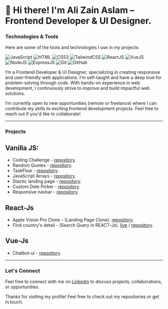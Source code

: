 # 👋 Hi there! I'm Ali Zain Aslam – Frontend Developer & UI Designer.

### Technologies & Tools  
Here are some of the tools and technologies I use in my projects:

![JavaScript](https://img.shields.io/badge/JavaScript-%23F7DF1E?style=flat-square&logo=javascript&logoColor=black)
![HTML](https://img.shields.io/badge/HTML5-E34F26?style=flat-square&logo=html5&logoColor=white)
![CSS3](https://img.shields.io/badge/CSS3-1572B6?style=flat-square&logo=css3&logoColor=white)
![TailwindCSS](https://img.shields.io/badge/tailwindcss-%2338B2AC.svg?style=flat-square&logo=tailwind-css&logoColor=white)
![ReactJS](https://img.shields.io/badge/ReactJS-%2361DAFB?style=flat-square&logo=React&logoColor=white)
![VueJS](https://img.shields.io/badge/VueJS-%234FC08D?style=flat-square&logo=Vue.js&logoColor=white)
![NodeJS](https://img.shields.io/badge/Node.js-%23339933?style=flat-square&logo=Node.js&logoColor=white)
![ExpressJS](https://img.shields.io/badge/Express.js-%23404C5C?style=flat-square&logo=Express&logoColor=white)
![Git](https://img.shields.io/badge/Git-%23F05032?style=flat-square&logo=Git&logoColor=white)
![GitHub](https://img.shields.io/badge/Github-%23181717?style=flat-square&logo=Github&logoColor=white)


I’m a Frontend Developer & UI Designer, specializing in creating responsive and user-friendly web applications. I’m self-taught and have a deep love for problem-solving through code. With hands-on experience in web development, I continuously strive to improve and build impactful web solutions.

I’m currently open to new opportunities (remote or freelance) where I can contribute my skills to exciting frontend development projects. Feel free to reach out if you'd like to collaborate!

---

### Projects

## Vanilla JS:
- Coding Challenge - [repository](https://github.com/alizainaslam/Cat-tool).
- Random Quotes - [repository](https://github.com/alizainaslam/Random-Quotes).
- TaskFlow - [repository](https://github.com/alizainaslam/TaskFlow).
- JavaScript Arrays - [repository](https://github.com/alizainaslam/JavaScript-arrays).
- Stactic landing page - [repository](https://github.com/alizainaslam/Portfolio-template).
- Custom Date Picker - [repository](https://github.com/alizainaslam/Custom-date-picker).
- Responsive navbar - [repository](https://github.com/alizainaslam/business-portfolio).
## React-Js
- Apple Vision Pro Clone - (Landing Page Clone). [repository](https://github.com/alizainaslam/Apple-Vision-Pro).
- Find country's detail - (Search Query in REACT-Js). [live](https://findcountry-detail.netlify.app/) / [repository](https://github.com/alizainaslam/Full-stack-open/tree/master/part2/Data-for-countries).
## Vue-Js
- Chatbot-ui - [repository](https://github.com/alizainaslam/chatbot-ui).
---

### Let's Connect
Feel free to connect with me on [Linkedin](https://www.linkedin.com/in/alizainaslam/) to discuss projects, collaborations, or opportunities.

Thanks for visiting my profile! Feel free to check out my repositories or get in touch.


